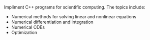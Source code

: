 Impliment C++ programs for scientific computing. The topics include:
- Numerical methods for solving linear and nonlinear equations
- Numerical differentiation and integration
- Numerical ODEs
- Optimization
